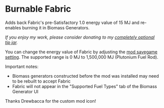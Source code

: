 # Burnable Fabric

Adds back Fabric's pre-Satisfactory 1.0 energy value of 15 MJ and re-enables burning it in Biomass Generators.

_If you enjoy my work, please consider donating to my [completely optional tip jar](https://ko-fi.com/robb4)._

You can change the energy value of Fabric by adjusting the
[mod savegame setting](https://docs.ficsit.app/satisfactory-modding/latest/ForUsers/ConfiguringMods.html#_mod_savegame_settings).
The supported range is 0 MJ to 1,500,000 MJ (Plutonium Fuel Rod).

Important notes:

- Biomass generators constructed before the mod was installed may need to be rebuilt to accept Fabric
- Fabric will not appear in the "Supported Fuel Types" tab of the Biomass Generator UI


Thanks Drewbacca for the custom mod icon!
